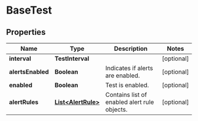 

# BaseTest


## Properties

| Name | Type | Description | Notes |
|------------ | ------------- | ------------- | -------------|
|**interval** | **TestInterval** |  |  [optional] |
|**alertsEnabled** | **Boolean** | Indicates if alerts are enabled. |  [optional] |
|**enabled** | **Boolean** | Test is enabled. |  [optional] |
|**alertRules** | [**List&lt;AlertRule&gt;**](AlertRule.md) | Contains list of enabled alert rule objects. |  [optional] |



